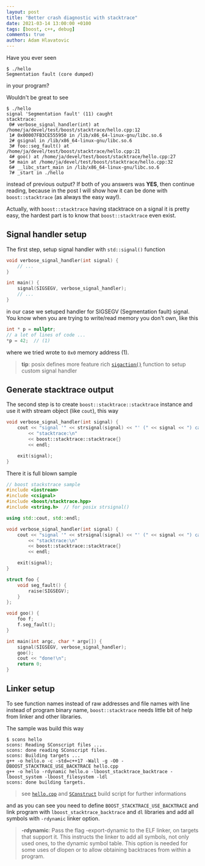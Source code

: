 ```yaml
---
layout: post
title: "Better crash diagnostic with stacktrace"
date: 2021-03-14 13:00:00 +0100
tags: [boost, c++, debug]
comments: true
author: Adam Hlavatovic
---
```


Have you ever seen 

```console
$ ./hello 
Segmentation fault (core dumped)
```

in your program?

Wouldn't be great to see 

```console
$ ./hello 
signal 'Segmentation fault' (11) caught
stacktrace:
 0# verbose_signal_handler(int) at /home/ja/devel/test/boost/stacktrace/hello.cpp:12
 1# 0x00007FB3CE555950 in /lib/x86_64-linux-gnu/libc.so.6
 2# gsignal in /lib/x86_64-linux-gnu/libc.so.6
 3# foo::seg_fault() at /home/ja/devel/test/boost/stacktrace/hello.cpp:21
 4# goo() at /home/ja/devel/test/boost/stacktrace/hello.cpp:27
 5# main at /home/ja/devel/test/boost/stacktrace/hello.cpp:32
 6# __libc_start_main in /lib/x86_64-linux-gnu/libc.so.6
 7# _start in ./hello
```

instead of previous output? If both of you answers was **YES**, then continue reading, because in the post I will show how it can be done with `boost::stacktrace` (as always the easy way!).

Actually, with `boost::stacktrace` having stacktrace on a signal it is pretty easy, the hardest part is to know that `boost::stacktrace` even exist.

## Signal handler setup

The first step, setup signal handler with `std::signal()` function

```c++
void verbose_signal_handler(int signal) {
	// ...
}

int main() {
	signal(SIGSEGV, verbose_signal_handler);
	// ...
}
```

in our case we setuped handler for SIGSEGV (Segmentation fault) signal. You know when you are trying to write/read memory you don't own, like this

```c++
int * p = nullptr;
// a lot of lines of code ...
*p = 42;  // (1)
```

where we tried wrote to `0x0` memory address (1).

> **tip**: posix defines more feature rich [`sigaction()`](https://man7.org/linux/man-pages/man2/sigaction.2.html) function to setup custom signal handler  


## Generate stacktrace output

The second step is to create `boost::stacktrace::stacktrace` instance and use it with stream object (like `cout`), this way

```c++
void verbose_signal_handler(int signal) {
	cout << "signal '" << strsignal(signal) << "' (" << signal << ") caught\n"
		<< "stacktrace:\n"
		<< boost::stacktrace::stacktrace{} 
		<< endl;

	exit(signal);
}
```

There it is full blown sample

```c++
// boost stackstrace sample
#include <iostream>
#include <csignal>
#include <boost/stacktrace.hpp>
#include <string.h>  // for posix strsignal()

using std::cout, std::endl;

void verbose_signal_handler(int signal) {
	cout << "signal '" << strsignal(signal) << "' (" << signal << ") caught\n"
		<< "stacktrace:\n"
		<< boost::stacktrace::stacktrace{} 
		<< endl;

	exit(signal);
}

struct foo {
	void seg_fault() {
		raise(SIGSEGV);
	}
};

void goo() {
	foo f;
	f.seg_fault();
}

int main(int argc, char * argv[]) {
	signal(SIGSEGV, verbose_signal_handler);
	goo();
	cout << "done!\n";
	return 0;
}
```

## Linker setup

To see function names instead of raw addresses and file names with line instead of program binary name, `boost::stacktrace` needs little bit of help from linker and other libraries.

The sample was build this way

```console
$ scons hello
scons: Reading SConscript files ...
scons: done reading SConscript files.
scons: Building targets ...
g++ -o hello.o -c -std=c++17 -Wall -g -O0 -DBOOST_STACKTRACE_USE_BACKTRACE hello.cpp
g++ -o hello -rdynamic hello.o -lboost_stacktrace_backtrace -lboost_system -lboost_filesystem -ldl
scons: done building targets.
```

> see [`hello.cpp`](https://github.com/sansajn/test/blob/master/boost/stacktrace/hello.cpp) and [`SConstruct`](https://github.com/sansajn/test/blob/master/boost/stacktrace/SConstruct) build script for further informations

and as you can see you need to define `BOOST_STACKTRACE_USE_BACKTRACE` and link program with `lboost_stacktrace_backtrace` and `dl` libraries and add all symbols with `-rdynamic` linker option.

> **-rdynamic**: Pass the flag -export-dynamic to the ELF linker, on targets that support it. This instructs the linker to add all symbols, not only used ones, to the dynamic symbol table. This option is needed for some uses of dlopen or to allow obtaining backtraces from within a program. 
